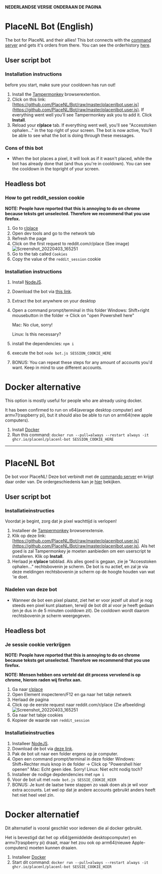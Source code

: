 **NEDERLANDSE VERSIE ONDERAAN DE PAGINA**

# PlaceNL Bot (English)

The bot for PlaceNL and their allies! This bot connects with the [command server](https://github.com/PlaceNL/Commando) and gets it's orders from there. You can see the orderhistory [here](https://placenl.noahvdaa.me/).

## User script bot

### Installation instructions

before you start, make sure your cooldown has run out!

1. Install the [Tampermonkey](https://www.tampermonkey.net/) browserextention.
2. Click on this link: [https://github.com/PlaceNL/Bot/raw/master/placenlbot.user.js](https://github.com/PlaceNL/Bot/raw/master/placenlbot.user.js). If everything went well you'll see Tampermonkey ask you to add it. Click **Install**.
3. Reload your **r/place** tab. If everything went well, you'll see "Accesstoken ophalen..." in the top right of your screen. The bot is now active, You'll be able to see what the bot is doing through these messages.

### Cons of this bot

- When the bot places a pixel, it will look as if it wasn't placed, while the bot has already done that (and thus you're in cooldown). You can see the cooldown in the topright of your screen.

## Headless bot

### How to get reddit_session cookie
**NOTE: People have reported that this is annoying to do on chrome because teksts get unselected. Therefore we recommend that you use firefox.**

1. Go to [r/place](https://reddit.com/r/place)
2. Open dev tools and go to the network tab
3. Refresh the page
4. Click on the first request to reddit.com/r/place (See image)
![Screenshot_20220403_165251](https://user-images.githubusercontent.com/9784257/161433856-27ef7e7c-7f00-4b37-b274-4199ea919aa9.png)
5. Go to the tab called `Cookies`
6. Copy the value of the `reddit_session` cookie

### Installation instructions

1. Install [NodeJS](https://nodejs.org/).
2. Download the bot via [this link](https://github.com/PlaceNL/Bot/archive/refs/heads/master.zip).
3. Extract the bot anywhere on your desktop
4. Open a command prompt/terminal in this folder
    Windows: Shift+right mousebutton in the folder -> Click on "open Powershell here"
    
    Mac: No clue, sorry!
    
    Linux: Is this necessary?
5. install the dependencies: `npm i`
6. execute the bot `node bot.js SESSION_COOKIE_HERE`
7. BONUS: You can repeat these steps for any amount of accounts you'd want. Keep in mind to use different accounts.

# Docker alternative

This option is mostly useful for people who are already using docker.

It has been confirmed to run on x64(average desktop computer) and armv7(raspberry pi), but it should also be able to run on arm64(new apple computers).

1. Install [Docker](https://docs.docker.com/get-docker/)
2. Run this command: `docker run --pull=always --restart always -it ghcr.io/placenl/placenl-bot SESSION_COOKIE_HERE`

-----

# PlaceNL Bot

De bot voor PlaceNL! Deze bot verbindt met de [commando server](https://github.com/PlaceNL/Commando) en krijgt daar order van. De ordergeschiedenis kan je [hier](https://placenl.noahvdaa.me/) bekijken.

## User script bot

### Installatieinstructies

Voordat je begint, zorg dat je pixel wachttijd is verlopen!

1. Installeer de [Tampermonkey](https://www.tampermonkey.net/) browserextensie.
2. Klik op deze link: [https://github.com/PlaceNL/Bot/raw/master/placenlbot.user.js](https://github.com/PlaceNL/Bot/raw/master/placenlbot.user.js). Als het goed is zal Tampermonkey je moeten aanbieden om een userscript te installeren. Klik op **Install**.
3. Herlaad je **r/place** tabblad. Als alles goed is gegaan, zie je "Accesstoken ophalen..." rechtsbovenin je scherm. De bot is nu actief, en zal je via deze meldingen rechtsbovenin je scherm op de hoogte houden van wat 'ie doet.

### Nadelen van deze bot

- Wanneer de bot een pixel plaatst, ziet het er voor jezelf uit alsof je nog steeds een pixel kunt plaatsen, terwijl de bot dit al voor je heeft gedaan (en je dus in de 5 minuten cooldown zit). De cooldown wordt daarom rechtsbovenin je scherm weergegeven.

## Headless bot

### Je sessie cookie verkrijgen
**NOTE: People have reported that this is annoying to do on chrome because teksts get unselected. Therefore we recommend that you use firefox.**

**NOTE: Mensen hebben ons verteld dat dit process vervelend is op chrome, hierom raden wij firefox aan.**

1. Ga naar [r/place](https://reddit.com/r/place)
2. Open Element inspecteren/F12 en ga naar het tabje netwerk
3. Herlaad de pagina
4. Click op de eerste request naar reddit.com/r/place (Zie afbeelding)
![Screenshot_20220403_165251](https://user-images.githubusercontent.com/9784257/161433856-27ef7e7c-7f00-4b37-b274-4199ea919aa9.png)
5. Ga naar het tabje cookies
6. Kopieer de waarde van `reddit_session`

### Installatieinstructies

1. Installeer [NodeJS](https://nodejs.org/).
2. Download de bot via [deze link](https://github.com/PlaceNL/Bot/archive/refs/heads/master.zip).
3. Pak de bot uit naar een folder ergens op je computer.
4. Open een command prompt/terminal in deze folder
    Windows: Shift+Rechter muis knop in de folder -> Click op "Powershell hier openen"
    Mac: Echt geen idee. Sorry!
    Linux: Niet echt nodig toch?
5. Installeer de nodige depdendencies met `npm i`
6. Voor de bot uit met `node bot.js SESSIE_COOKIE_HIER`
7. BONUS: Je kunt de laatse twee stappen zo vaak doen als je wil voor extra accounts. Let wel op dat je andere accounts gebruikt anders heeft het niet heel veel zin.

# Docker alternatief

Dit alternatief is vooral geschikt voor iedereen die al docker gebruikt.

Het is bevestigd dat het op x64(gemiddelde desktopcomputer) en armv7(raspberry pi) draait, maar het zou ook op arm64(nieuwe Apple-computers) moeten kunnen draaien.

1. Installeer [Docker](https://docs.docker.com/get-docker/)
2. Start dit command: `docker run --pull=always --restart always -it ghcr.io/placenl/placenl-bot SESSIE_COOKIE_HIER`
